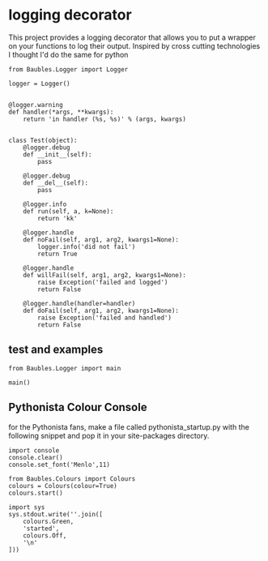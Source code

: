 # logging decorator

This project provides a logging decorator that allows you to put a wrapper on your functions to log their output. Inspired by cross cutting technologies I thought I'd do the same for python


```
from Baubles.Logger import Logger

logger = Logger()


@logger.warning
def handler(*args, **kwargs):
	return 'in handler (%s, %s)' % (args, kwargs)


class Test(object):
	@logger.debug
	def __init__(self):
		pass

	@logger.debug
	def __del__(self):
		pass

	@logger.info
	def run(self, a, k=None):
		return 'kk'

	@logger.handle
	def noFail(self, arg1, arg2, kwargs1=None):
		logger.info('did not fail')
		return True

	@logger.handle
	def willFail(self, arg1, arg2, kwargs1=None):
		raise Exception('failed and logged')
		return False

	@logger.handle(handler=handler)
	def doFail(self, arg1, arg2, kwargs1=None):
		raise Exception('failed and handled')
		return False
```

## test and examples

```
from Baubles.Logger import main

main()

```

## Pythonista Colour Console

for the Pythonista fans, make a file called pythonista_startup.py with the following snippet and pop it in your site-packages directory.


```
import console
console.clear()
console.set_font('Menlo',11)

from Baubles.Colours import Colours
colours = Colours(colour=True)
colours.start()

import sys
sys.stdout.write(''.join([
	colours.Green,
	'started',
	colours.Off,
	'\n'
]))
```